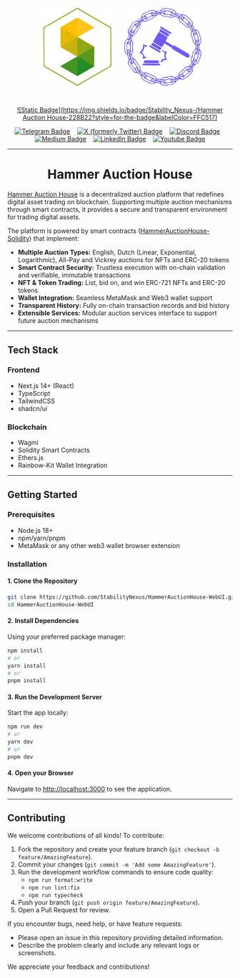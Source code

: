 <!-- Don't delete it -->
<div name="readme-top"></div>

<!-- Organization Logo -->
<div align="center" style="display: flex; align-items: center; justify-content: center; gap: 16px;">
  <img alt="Stability Nexus" src="public/stability.svg" width="175">
  <!-- <img src="public/cross.svg" width="30" style="margin: 0;" /> -->
  <img src="public/logo-white.svg" width="175" />
</div>

&nbsp;

<!-- Organization Name -->
<div align="center">

[![Static Badge](https://img.shields.io/badge/Stability_Nexus-/Hammer Auction House-228B22?style=for-the-badge&labelColor=FFC517)](https://hammer-auctions.stability.nexus/)

<!-- Correct deployed url to be added -->

</div>

<!-- Organization/Project Social Handles -->
<p align="center">
<!-- Telegram -->
<a href="https://t.me/StabilityNexus">
<img src="https://img.shields.io/badge/Telegram-black?style=flat&logo=telegram&logoColor=white&logoSize=auto&color=24A1DE" alt="Telegram Badge"/></a>
&nbsp;&nbsp;
<!-- X (formerly Twitter) -->
<a href="https://x.com/StabilityNexus">
<img src="https://img.shields.io/twitter/follow/StabilityNexus" alt="X (formerly Twitter) Badge"/></a>
&nbsp;&nbsp;
<!-- Discord -->
<a href="https://discord.gg/YzDKeEfWtS">
<img src="https://img.shields.io/discord/995968619034984528?style=flat&logo=discord&logoColor=white&logoSize=auto&label=Discord&labelColor=5865F2&color=57F287" alt="Discord Badge"/></a>
&nbsp;&nbsp;
<!-- Medium -->
<a href="https://news.stability.nexus/">
  <img src="https://img.shields.io/badge/Medium-black?style=flat&logo=medium&logoColor=black&logoSize=auto&color=white" alt="Medium Badge"></a>
&nbsp;&nbsp;
<!-- LinkedIn -->
<a href="https://linkedin.com/company/stability-nexus">
  <img src="https://img.shields.io/badge/LinkedIn-black?style=flat&logo=LinkedIn&logoColor=white&logoSize=auto&color=0A66C2" alt="LinkedIn Badge"></a>
&nbsp;&nbsp;
<!-- Youtube -->
<a href="https://www.youtube.com/@StabilityNexus">
  <img src="https://img.shields.io/youtube/channel/subscribers/UCZOG4YhFQdlGaLugr_e5BKw?style=flat&logo=youtube&logoColor=white&logoSize=auto&labelColor=FF0000&color=FF0000" alt="Youtube Badge"></a>
</p>

---

<div align="center">
<h1>Hammer Auction House</h1>
</div>

[Hammer Auction House](https://hah.stability.nexus/) is a decentralized auction platform that redefines digital asset trading on blockchain. Supporting multiple auction mechanisms through smart contracts, it provides a secure and transparent environment for trading digital assets.

The platform is powered by smart contracts ([HammerAuctionHouse-Solidity](https://github.com/Stability-Nexus/HammerAuctionHouse-Solidity)) that implement:

- **Multiple Auction Types:** English, Dutch (Linear, Exponential, Logarithmic), All-Pay and Vickrey auctions for NFTs and ERC-20 tokens
- **Smart Contract Security:** Trustless execution with on-chain validation and verifiable, immutable transactions
- **NFT & Token Trading:** List, bid on, and win ERC-721 NFTs and ERC-20 tokens
- **Wallet Integration:** Seamless MetaMask and Web3 wallet support
- **Transparent History:** Fully on-chain transaction records and bid history
- **Extensible Services:** Modular auction services interface to support future auction mechanisms

---

## Tech Stack

### Frontend

- Next.js 14+ (React)
- TypeScript
- TailwindCSS
- shadcn/ui

### Blockchain

- Wagmi
- Solidity Smart Contracts
- Ethers.js
- Rainbow-Kit Wallet Integration

---

## Getting Started

### Prerequisites

- Node.js 18+
- npm/yarn/pnpm
- MetaMask or any other web3 wallet browser extension

### Installation

#### 1. Clone the Repository

```bash
git clone https://github.com/StabilityNexus/HammerAuctionHouse-WebUI.git
cd HammerAuctionHouse-WebUI
```

#### 2. Install Dependencies

Using your preferred package manager:

```bash
npm install
# or
yarn install
# or
pnpm install
```

#### 3. Run the Development Server

Start the app locally:

```bash
npm run dev
# or
yarn dev
# or
pnpm dev
```

#### 4. Open your Browser

Navigate to [http://localhost:3000](http://localhost:3000) to see the application.

---

## Contributing

We welcome contributions of all kinds! To contribute:

1. Fork the repository and create your feature branch (`git checkout -b feature/AmazingFeature`).
2. Commit your changes (`git commit -m 'Add some AmazingFeature'`).
3. Run the development workflow commands to ensure code quality:
   - `npm run format:write`
   - `npm run lint:fix`
   - `npm run typecheck`
4. Push your branch (`git push origin feature/AmazingFeature`).
5. Open a Pull Request for review.

If you encounter bugs, need help, or have feature requests:

- Please open an issue in this repository providing detailed information.
- Describe the problem clearly and include any relevant logs or screenshots.

We appreciate your feedback and contributions!
